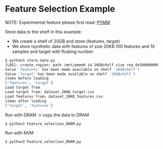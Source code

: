 # Feature Selection Example

NOTE: Experimental feature
please first read:  [PYMM](../../../../pymm.md) 

Store data to the shelf
In this example:
- We create a shelf of 20GB and store (features, target) 
- We store isynthetic data with features of size 20KB 
  100 features and 10 samples and target with floating number
                          
```bash
$ python3 store_data.py
[LOG]: create_region: path /mnt/pmem0 id 20GBshelf size req 0x500000000 create failed (available 0x0)
Value 'features' has been made available on shelf '20GBshelf'!
Value 'target' has been made available on shelf '20GBshelf'!
items before loading
['features', 'target']
Load target from
Load target from: dataset_20KB_target.csv
Load features from; dataset_20KB_features.csv
items after loading
['target', 'features']
```

Run with DRAM -> copy the data to DRAM 
```bash
$ python3 Feature_selection_DRAM.py
```




Run with NVM   
```
$ python3 Feature_selection_DRAM.py
```
